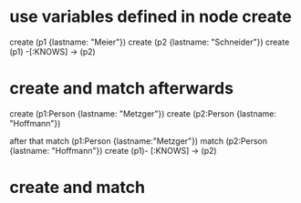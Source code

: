 # use variables defined in node create

create (p1 {lastname: "Meier"})
create (p2 {lastname: "Schneider"})
create (p1) -[:KNOWS] -> (p2)

# create and match afterwards

create (p1:Person {lastname: "Metzger"})
create (p2:Person {lastname: "Hoffmann"})

after that
match (p1:Person {lastname:"Metzger"})
match (p2:Person {lastname: "Hoffmann"})
create (p1)- [:KNOWS] -> (p2)

# create and match



